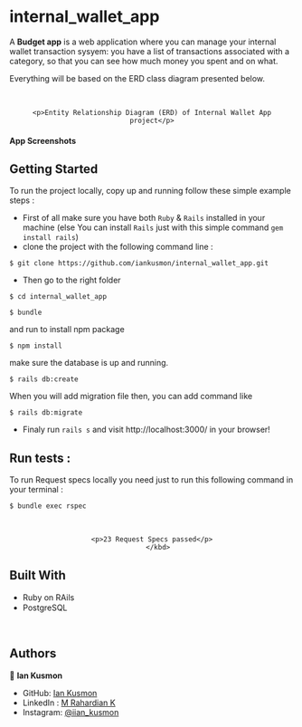# internal_wallet_app


A **Budget app** is a web application where you can manage your internal wallet transaction sysyem: you have a list of transactions associated with a category, so that you can see how much money you spent and on what.

Everything will be based on the ERD class diagram presented below. 

</br>
 <div align="center">
    
    <p>Entity Relationship Diagram (ERD) of Internal Wallet App project</p>
</div>

#### App Screenshots


## Getting Started
To run the project locally, copy up and running follow these simple example steps :

 - First of all make sure you have both `Ruby` & `Rails` installed in your machine
 (else You can install `Rails` just with this simple command  ```gem install rails```)
 - clone the project with the following command line : 
```
$ git clone https://github.com/iankusmon/internal_wallet_app.git
```
 - Then go to the right folder 
```
$ cd internal_wallet_app
```
```
$ bundle
```
and run to install npm package
```
$ npm install
```

make sure the database is up and running.
```
$ rails db:create
```
When you will add migration file then, you can add command like
```
$ rails db:migrate
```

 - Finaly run `rails s` and visit http://localhost:3000/  in your browser!

 ## Run tests :

 To run Request specs locally you need just to run this following command in your terminal :

 ```
 $ bundle exec rspec
 ```
 </br>
 <div align="center">
    <kbd>
    
    <p>23 Request Specs passed</p>
       </kbd>
</div>

## Built With

 - Ruby on RAils  <img src="https://cdn.emojidex.com/emoji/seal/Ruby.png" width=15px>
 - PostgreSQL <img src="https://user-images.githubusercontent.com/80895497/142954032-f7072df9-3586-48f9-a9e0-7fdd284eb833.png" width=15px>
 
</br>

## Authors

👤 **Ian Kusmon**

- GitHub: [Ian Kusmon](https://github.com/iankusmon)
- LinkedIn : [M Rahardian K](https://www.linkedin.com/in/muhammad-rahardian-k-659090164/)
- Instagram: [@iian_kusmon](https://www.instagram.com/iiann_kusmon/)

